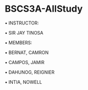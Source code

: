 # BSCS3A-AllStudy

• INSTRUCTOR:

• SIR JAY TINOSA

• MEMBERS:

• BERNAT, CAMRON

• CAMPOS, JAMIR

• DAHUNOG, REIGNIER

• INTIA, NOWELL
